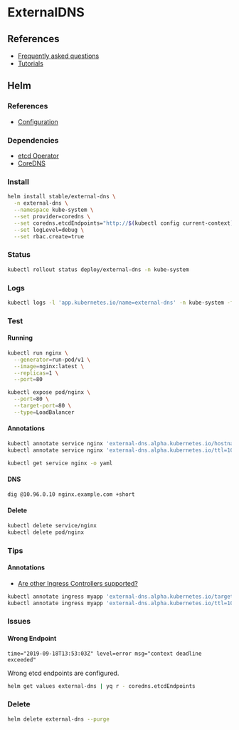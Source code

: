 # ExternalDNS

## References

- [Frequently asked questions](https://github.com/kubernetes-incubator/external-dns/blob/master/docs/faq.md#user-content-are-other-ingress-controllers-supported)
- [Tutorials](https://github.com/kubernetes-incubator/external-dns/tree/master/docs/tutorials)

## Helm

### References

- [Configuration](https://github.com/helm/charts/tree/master/stable/external-dns#configuration)

### Dependencies

- [etcd Operator](/etcd-operator.md)
- [CoreDNS](/coredns.md)

### Install

```sh
helm install stable/external-dns \
  -n external-dns \
  --namespace kube-system \
  --set provider=coredns \
  --set coredns.etcdEndpoints="http://$(kubectl config current-context)-etcd-cluster-client:2379" \
  --set logLevel=debug \
  --set rbac.create=true
```

### Status

```sh
kubectl rollout status deploy/external-dns -n kube-system
```

### Logs

```sh
kubectl logs -l 'app.kubernetes.io/name=external-dns' -n kube-system -f
```

### Test

#### Running

```sh
kubectl run nginx \
  --generator=run-pod/v1 \
  --image=nginx:latest \
  --replicas=1 \
  --port=80

kubectl expose pod/nginx \
  --port=80 \
  --target-port=80 \
  --type=LoadBalancer
```

#### Annotations

```sh
kubectl annotate service nginx 'external-dns.alpha.kubernetes.io/hostname=nginx.example.com.'
kubectl annotate service nginx 'external-dns.alpha.kubernetes.io/ttl=10'
```

```sh
kubectl get service nginx -o yaml
```

#### DNS

```sh
dig @10.96.0.10 nginx.example.com +short
```

#### Delete

```sh
kubectl delete service/nginx
kubectl delete pod/nginx
```

### Tips

#### Annotations

- [Are other Ingress Controllers supported?](https://github.com/kubernetes-incubator/external-dns/blob/master/docs/faq.md#user-content-are-other-ingress-controllers-supported)

```sh
kubectl annotate ingress myapp 'external-dns.alpha.kubernetes.io/target=myapp.example.com' -n kube-monitor
kubectl annotate ingress myapp 'external-dns.alpha.kubernetes.io/ttl=10' -n kube-monitor
```

### Issues

#### Wrong Endpoint

```log
time="2019-09-18T13:53:03Z" level=error msg="context deadline exceeded"
```

Wrong etcd endpoints are configured.

```sh
helm get values external-dns | yq r - coredns.etcdEndpoints
```

### Delete

```sh
helm delete external-dns --purge
```
